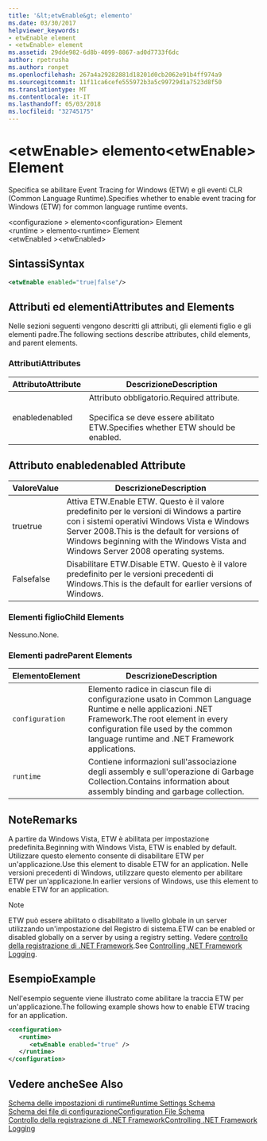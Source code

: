 ```yaml
---
title: '&lt;etwEnable&gt; elemento'
ms.date: 03/30/2017
helpviewer_keywords:
- etwEnable element
- <etwEnable> element
ms.assetid: 29dde982-6d8b-4099-8867-ad0d7733f6dc
author: rpetrusha
ms.author: ronpet
ms.openlocfilehash: 267a4a29282881d18201d0cb2062e91b4ff974a9
ms.sourcegitcommit: 11f11ca6cefe555972b3a5c99729d1a7523d8f50
ms.translationtype: MT
ms.contentlocale: it-IT
ms.lasthandoff: 05/03/2018
ms.locfileid: "32745175"
---
```

# <a name="ltetwenablegt-element"></a><span data-ttu-id="cd77b-102">&lt;etwEnable&gt; elemento</span><span class="sxs-lookup"><span data-stu-id="cd77b-102">&lt;etwEnable&gt; Element</span></span>
<span data-ttu-id="cd77b-103">Specifica se abilitare Event Tracing for Windows (ETW) e gli eventi CLR (Common Language Runtime).</span><span class="sxs-lookup"><span data-stu-id="cd77b-103">Specifies whether to enable event tracing for Windows (ETW) for common language runtime events.</span></span>  
  
 <span data-ttu-id="cd77b-104">\<configurazione > elemento</span><span class="sxs-lookup"><span data-stu-id="cd77b-104">\<configuration> Element</span></span>  
<span data-ttu-id="cd77b-105">\<runtime > elemento</span><span class="sxs-lookup"><span data-stu-id="cd77b-105">\<runtime> Element</span></span>  
<span data-ttu-id="cd77b-106">\<etwEnabled ></span><span class="sxs-lookup"><span data-stu-id="cd77b-106">\<etwEnabled></span></span>  
  
## <a name="syntax"></a><span data-ttu-id="cd77b-107">Sintassi</span><span class="sxs-lookup"><span data-stu-id="cd77b-107">Syntax</span></span>  
  
```xml  
<etwEnable enabled="true|false"/>  
```  
  
## <a name="attributes-and-elements"></a><span data-ttu-id="cd77b-108">Attributi ed elementi</span><span class="sxs-lookup"><span data-stu-id="cd77b-108">Attributes and Elements</span></span>  
 <span data-ttu-id="cd77b-109">Nelle sezioni seguenti vengono descritti gli attributi, gli elementi figlio e gli elementi padre.</span><span class="sxs-lookup"><span data-stu-id="cd77b-109">The following sections describe attributes, child elements, and parent elements.</span></span>  
  
### <a name="attributes"></a><span data-ttu-id="cd77b-110">Attributi</span><span class="sxs-lookup"><span data-stu-id="cd77b-110">Attributes</span></span>  
  
|<span data-ttu-id="cd77b-111">Attributo</span><span class="sxs-lookup"><span data-stu-id="cd77b-111">Attribute</span></span>|<span data-ttu-id="cd77b-112">Descrizione</span><span class="sxs-lookup"><span data-stu-id="cd77b-112">Description</span></span>|  
|---------------|-----------------|  
|<span data-ttu-id="cd77b-113">enabled</span><span class="sxs-lookup"><span data-stu-id="cd77b-113">enabled</span></span>|<span data-ttu-id="cd77b-114">Attributo obbligatorio.</span><span class="sxs-lookup"><span data-stu-id="cd77b-114">Required attribute.</span></span><br /><br /> <span data-ttu-id="cd77b-115">Specifica se deve essere abilitato ETW.</span><span class="sxs-lookup"><span data-stu-id="cd77b-115">Specifies whether ETW should be enabled.</span></span>|  
  
## <a name="enabled-attribute"></a><span data-ttu-id="cd77b-116">Attributo enabled</span><span class="sxs-lookup"><span data-stu-id="cd77b-116">enabled Attribute</span></span>  
  
|<span data-ttu-id="cd77b-117">Valore</span><span class="sxs-lookup"><span data-stu-id="cd77b-117">Value</span></span>|<span data-ttu-id="cd77b-118">Descrizione</span><span class="sxs-lookup"><span data-stu-id="cd77b-118">Description</span></span>|  
|-----------|-----------------|  
|<span data-ttu-id="cd77b-119">true</span><span class="sxs-lookup"><span data-stu-id="cd77b-119">true</span></span>|<span data-ttu-id="cd77b-120">Attiva ETW.</span><span class="sxs-lookup"><span data-stu-id="cd77b-120">Enable ETW.</span></span> <span data-ttu-id="cd77b-121">Questo è il valore predefinito per le versioni di Windows a partire con i sistemi operativi Windows Vista e Windows Server 2008.</span><span class="sxs-lookup"><span data-stu-id="cd77b-121">This is the default for versions of Windows beginning with the Windows Vista and Windows Server 2008 operating systems.</span></span>|  
|<span data-ttu-id="cd77b-122">False</span><span class="sxs-lookup"><span data-stu-id="cd77b-122">false</span></span>|<span data-ttu-id="cd77b-123">Disabilitare ETW.</span><span class="sxs-lookup"><span data-stu-id="cd77b-123">Disable ETW.</span></span> <span data-ttu-id="cd77b-124">Questo è il valore predefinito per le versioni precedenti di Windows.</span><span class="sxs-lookup"><span data-stu-id="cd77b-124">This is the default for earlier versions of Windows.</span></span>|  
  
### <a name="child-elements"></a><span data-ttu-id="cd77b-125">Elementi figlio</span><span class="sxs-lookup"><span data-stu-id="cd77b-125">Child Elements</span></span>  
 <span data-ttu-id="cd77b-126">Nessuno.</span><span class="sxs-lookup"><span data-stu-id="cd77b-126">None.</span></span>  
  
### <a name="parent-elements"></a><span data-ttu-id="cd77b-127">Elementi padre</span><span class="sxs-lookup"><span data-stu-id="cd77b-127">Parent Elements</span></span>  
  
|<span data-ttu-id="cd77b-128">Elemento</span><span class="sxs-lookup"><span data-stu-id="cd77b-128">Element</span></span>|<span data-ttu-id="cd77b-129">Descrizione</span><span class="sxs-lookup"><span data-stu-id="cd77b-129">Description</span></span>|  
|-------------|-----------------|  
|`configuration`|<span data-ttu-id="cd77b-130">Elemento radice in ciascun file di configurazione usato in Common Language Runtime e nelle applicazioni .NET Framework.</span><span class="sxs-lookup"><span data-stu-id="cd77b-130">The root element in every configuration file used by the common language runtime and .NET Framework applications.</span></span>|  
|`runtime`|<span data-ttu-id="cd77b-131">Contiene informazioni sull'associazione degli assembly e sull'operazione di Garbage Collection.</span><span class="sxs-lookup"><span data-stu-id="cd77b-131">Contains information about assembly binding and garbage collection.</span></span>|  
  
## <a name="remarks"></a><span data-ttu-id="cd77b-132">Note</span><span class="sxs-lookup"><span data-stu-id="cd77b-132">Remarks</span></span>  
 <span data-ttu-id="cd77b-133">A partire da Windows Vista, ETW è abilitata per impostazione predefinita.</span><span class="sxs-lookup"><span data-stu-id="cd77b-133">Beginning with Windows Vista, ETW is enabled by default.</span></span> <span data-ttu-id="cd77b-134">Utilizzare questo elemento consente di disabilitare ETW per un'applicazione.</span><span class="sxs-lookup"><span data-stu-id="cd77b-134">Use this element to disable ETW for an application.</span></span> <span data-ttu-id="cd77b-135">Nelle versioni precedenti di Windows, utilizzare questo elemento per abilitare ETW per un'applicazione.</span><span class="sxs-lookup"><span data-stu-id="cd77b-135">In earlier versions of Windows, use this element to enable ETW for an application.</span></span>  
  
> [!NOTE]
>  <span data-ttu-id="cd77b-136">ETW può essere abilitato o disabilitato a livello globale in un server utilizzando un'impostazione del Registro di sistema.</span><span class="sxs-lookup"><span data-stu-id="cd77b-136">ETW can be enabled or disabled globally on a server by using a registry setting.</span></span> <span data-ttu-id="cd77b-137">Vedere [controllo della registrazione di .NET Framework](../../../../../docs/framework/performance/controlling-logging.md).</span><span class="sxs-lookup"><span data-stu-id="cd77b-137">See [Controlling .NET Framework Logging](../../../../../docs/framework/performance/controlling-logging.md).</span></span>  
  
## <a name="example"></a><span data-ttu-id="cd77b-138">Esempio</span><span class="sxs-lookup"><span data-stu-id="cd77b-138">Example</span></span>  
 <span data-ttu-id="cd77b-139">Nell'esempio seguente viene illustrato come abilitare la traccia ETW per un'applicazione.</span><span class="sxs-lookup"><span data-stu-id="cd77b-139">The following example shows how to enable ETW tracing for an application.</span></span>  
  
```xml  
<configuration>  
   <runtime>  
      <etwEnable enabled="true" />  
   </runtime>  
</configuration>  
```  
  
## <a name="see-also"></a><span data-ttu-id="cd77b-140">Vedere anche</span><span class="sxs-lookup"><span data-stu-id="cd77b-140">See Also</span></span>  
 [<span data-ttu-id="cd77b-141">Schema delle impostazioni di runtime</span><span class="sxs-lookup"><span data-stu-id="cd77b-141">Runtime Settings Schema</span></span>](../../../../../docs/framework/configure-apps/file-schema/runtime/index.md)  
 [<span data-ttu-id="cd77b-142">Schema dei file di configurazione</span><span class="sxs-lookup"><span data-stu-id="cd77b-142">Configuration File Schema</span></span>](../../../../../docs/framework/configure-apps/file-schema/index.md)  
 [<span data-ttu-id="cd77b-143">Controllo della registrazione di .NET Framework</span><span class="sxs-lookup"><span data-stu-id="cd77b-143">Controlling .NET Framework Logging</span></span>](../../../../../docs/framework/performance/controlling-logging.md)
